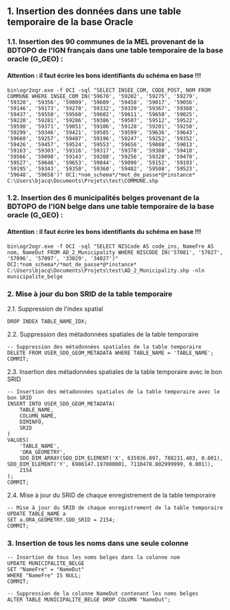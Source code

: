 ## 1. Insertion des données dans une table temporaire de la base Oracle

### 1.1. Insertion des 90 communes de la MEL provenant de la BDTOPO de l'IGN français dans une table temporaire de la base oracle (G_GEO) :

#### Attention : il faut écrire les bons identifiants du schéma en base !!!

```
bin\ogr2ogr.exe -f OCI -sql "SELECT INSEE_COM, CODE_POST, NOM FROM COMMUNE WHERE INSEE_COM IN('59670', '59202', '59275', '59279', '59320', '59356', '59009', '59609', '59458', '59017', '59056', '59146', '59173', '59278', '59332', '59339', '59367', '59368', '59437', '59550', '59560', '59602', '59611', '59650', '59025', '59220', '59281', '59286', '59386', '59507', '59512', '59522', '59598', '59371', '59051', '59106', '59128', '59201', '59250', '59299', '59346', '59421', '59585', '59599', '59636', '59643', '59660', '59257', '59487', '59196', '59247', '59252', '59352', '59426', '59457', '59524', '59553', '59656', '59088', '59013', '59163', '59303', '59316', '59317', '59378', '59388', '59410', '59566', '59098', '59143', '59208', '59256', '59328', '59470', '59527', '59646', '59653', '59044', '59090', '59152', '59193', '59195', '59343', '59350', '59360', '59482', '59508', '59523', '59648', '59658')" OCI:*nom_schema*/*mot_de_passe*@*instance* C:\Users\bjacq\Documents\Projets\test\COMMUNE.shp
```

### 1.2. Insertion des 6 municipalités belges provenant de la BDTOPO de l'IGN belge dans une table temporaire de la base oracle (G_GEO) :

#### Attention : il faut écrire les bons identifiants du schéma en base !!!

```
bin\ogr2ogr.exe -f OCI -sql "SELECT NISCode AS code_ins, NameFre AS nom, NameDut FROM AD_2_Municipality WHERE NISCODE IN('57081', '57027', '57096', '57097', '33029', '34027')" OCI:*nom_schema*/*mot_de_passe*@*instance* C:\Users\bjacq\Documents\Projets\test\AD_2_Municipality.shp -nln municipalite_belge
```

### 2. Mise à jour du bon SRID de la table temporaire

2.1. Suppression de l'index spatial
	
```
DROP INDEX TABLE_NAME_IDX;
```

2.2. Suppression des métadonnées spatiales de la table temporaire

```
-- Suppression des métadonnées spatiales de la table temporaire
DELETE FROM USER_SDO_GEOM_METADATA WHERE TABLE_NAME = 'TABLE_NAME';
COMMIT;
```

2.3. Insertion des métadonnées spatiales de la table temporaire avec le bon SRID

```
-- Insertion des métadonnées spatiales de la table temporaire avec le bon SRID
INSERT INTO USER_SDO_GEOM_METADATA(
    TABLE_NAME, 
    COLUMN_NAME, 
    DIMINFO, 
    SRID
)
VALUES(
    'TABLE_NAME',
    'ORA_GEOMETRY',
    SDO_DIM_ARRAY(SDO_DIM_ELEMENT('X', 635936.897, 788231.403, 0.001), SDO_DIM_ELEMENT('Y', 6986147.197000001, 7110478.802999999, 0.001)),
    2154
);
COMMIT;
```

2.4. Mise à jour du SRID de chaque enregistrement de la table temporaire

```
-- Mise à jour du SRID de chaque enregistrement de la table temporaire
UPDATE TABLE_NAME a
SET a.ORA_GEOMETRY.SDO_SRID = 2154;
COMMIT;
```

### 3. Insertion de tous les noms dans une seule colonne

```
-- Insertion de tous les noms belges dans la colonne nom
UPDATE MUNICIPALITE_BELGE
SET "NameFre" = "NameDut"
WHERE "NameFre" IS NULL;
COMMIT;

-- Suppression de la colonne NameDut contenant les noms belges
ALTER TABLE MUNICIPALITE_BELGE DROP COLUMN "NameDut";
```